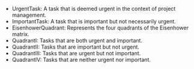 - UrgentTask: A task that is deemed urgent in the context of project management.
- ImportantTask: A task that is important but not necessarily urgent.
- EisenhowerQuadrant: Represents the four quadrants of the Eisenhower matrix.
- QuadrantI: Tasks that are both urgent and important.
- QuadrantII: Tasks that are important but not urgent.
- QuadrantIII: Tasks that are urgent but not important.
- QuadrantIV: Tasks that are neither urgent nor important.
